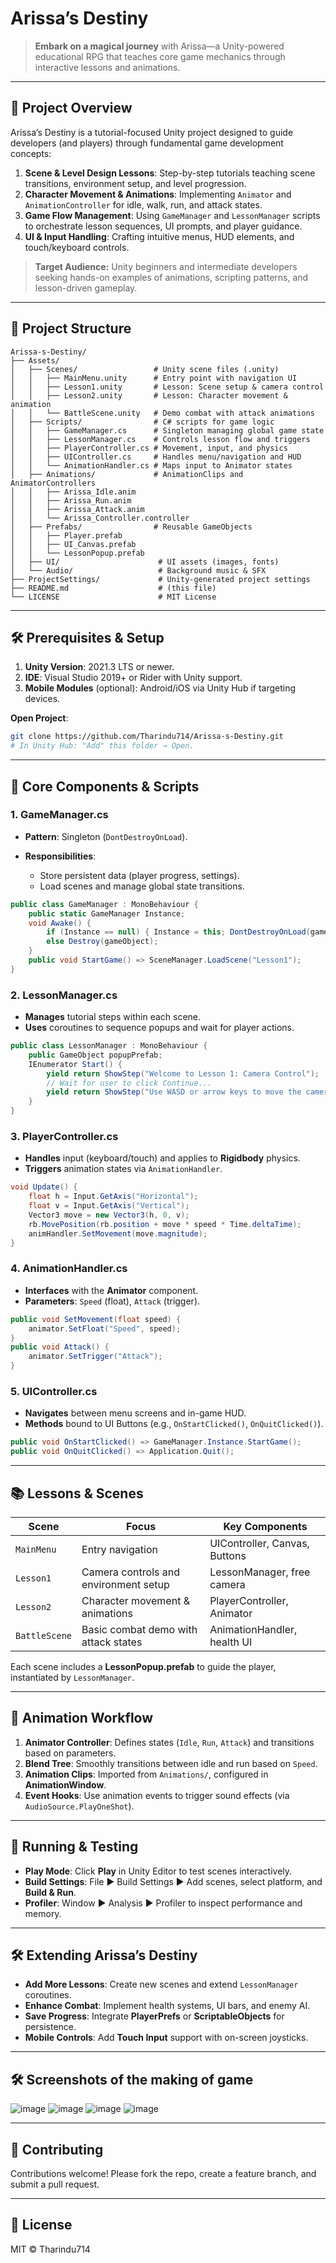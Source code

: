 # Arissa’s Destiny

> **Embark on a magical journey** with Arissa—a Unity-powered educational RPG that teaches core game mechanics through interactive lessons and animations.

---

## 🎯 Project Overview

Arissa’s Destiny is a tutorial-focused Unity project designed to guide developers (and players) through fundamental game development concepts:

1. **Scene & Level Design Lessons**: Step-by-step tutorials teaching scene transitions, environment setup, and level progression.
2. **Character Movement & Animations**: Implementing `Animator` and `AnimationController` for idle, walk, run, and attack states.
3. **Game Flow Management**: Using `GameManager` and `LessonManager` scripts to orchestrate lesson sequences, UI prompts, and player guidance.
4. **UI & Input Handling**: Crafting intuitive menus, HUD elements, and touch/keyboard controls.

> **Target Audience:** Unity beginners and intermediate developers seeking hands-on examples of animations, scripting patterns, and lesson-driven gameplay.

---

## 📁 Project Structure

```
Arissa-s-Destiny/
├── Assets/
│   ├── Scenes/                 # Unity scene files (.unity)
│   │   ├── MainMenu.unity      # Entry point with navigation UI
│   │   ├── Lesson1.unity       # Lesson: Scene setup & camera control
│   │   ├── Lesson2.unity       # Lesson: Character movement & animation
│   │   └── BattleScene.unity   # Demo combat with attack animations
│   ├── Scripts/                # C# scripts for game logic
│   │   ├── GameManager.cs      # Singleton managing global game state
│   │   ├── LessonManager.cs    # Controls lesson flow and triggers
│   │   ├── PlayerController.cs # Movement, input, and physics
│   │   ├── UIController.cs     # Handles menu/navigation and HUD
│   │   └── AnimationHandler.cs # Maps input to Animator states
│   ├── Animations/             # AnimationClips and AnimatorControllers
│   │   ├── Arissa_Idle.anim
│   │   ├── Arissa_Run.anim
│   │   ├── Arissa_Attack.anim
│   │   └── Arissa_Controller.controller
│   ├── Prefabs/                # Reusable GameObjects
│   │   ├── Player.prefab
│   │   ├── UI_Canvas.prefab
│   │   └── LessonPopup.prefab
│   ├── UI/                      # UI assets (images, fonts)
│   └── Audio/                   # Background music & SFX
├── ProjectSettings/             # Unity-generated project settings
├── README.md                    # (this file)
└── LICENSE                      # MIT License
```

---

## 🛠️ Prerequisites & Setup

1. **Unity Version**: 2021.3 LTS or newer.
2. **IDE**: Visual Studio 2019+ or Rider with Unity support.
3. **Mobile Modules** (optional): Android/iOS via Unity Hub if targeting devices.

**Open Project**:

```bash
git clone https://github.com/Tharindu714/Arissa-s-Destiny.git
# In Unity Hub: "Add" this folder → Open.
```

---

## 🌟 Core Components & Scripts

### 1. GameManager.cs

* **Pattern**: Singleton (`DontDestroyOnLoad`).
* **Responsibilities**:

  * Store persistent data (player progress, settings).
  * Load scenes and manage global state transitions.

```csharp
public class GameManager : MonoBehaviour {
    public static GameManager Instance;
    void Awake() {
        if (Instance == null) { Instance = this; DontDestroyOnLoad(gameObject); }
        else Destroy(gameObject);
    }
    public void StartGame() => SceneManager.LoadScene("Lesson1");
}
```

### 2. LessonManager.cs

* **Manages** tutorial steps within each scene.
* **Uses** coroutines to sequence popups and wait for player actions.

```csharp
public class LessonManager : MonoBehaviour {
    public GameObject popupPrefab;
    IEnumerator Start() {
        yield return ShowStep("Welcome to Lesson 1: Camera Control");
        // Wait for user to click Continue...
        yield return ShowStep("Use WASD or arrow keys to move the camera.");
    }
}
```

### 3. PlayerController.cs

* **Handles** input (keyboard/touch) and applies to **Rigidbody** physics.
* **Triggers** animation states via `AnimationHandler`.

```csharp
void Update() {
    float h = Input.GetAxis("Horizontal");
    float v = Input.GetAxis("Vertical");
    Vector3 move = new Vector3(h, 0, v);
    rb.MovePosition(rb.position + move * speed * Time.deltaTime);
    animHandler.SetMovement(move.magnitude);
}
```

### 4. AnimationHandler.cs

* **Interfaces** with the **Animator** component.
* **Parameters**: `Speed` (float), `Attack` (trigger).

```csharp
public void SetMovement(float speed) {
    animator.SetFloat("Speed", speed);
}
public void Attack() {
    animator.SetTrigger("Attack");
}
```

### 5. UIController.cs

* **Navigates** between menu screens and in-game HUD.
* **Methods** bound to UI Buttons (e.g., `OnStartClicked()`, `OnQuitClicked()`).

```csharp
public void OnStartClicked() => GameManager.Instance.StartGame();
public void OnQuitClicked() => Application.Quit();
```

---

## 📚 Lessons & Scenes

| Scene         | Focus                                 | Key Components                |
| ------------- | ------------------------------------- | ----------------------------- |
| `MainMenu`    | Entry navigation                      | UIController, Canvas, Buttons |
| `Lesson1`     | Camera controls and environment setup | LessonManager, free camera    |
| `Lesson2`     | Character movement & animations       | PlayerController, Animator    |
| `BattleScene` | Basic combat demo with attack states  | AnimationHandler, health UI   |

Each scene includes a **LessonPopup.prefab** to guide the player, instantiated by `LessonManager`.

---

## 🔄 Animation Workflow

1. **Animator Controller**: Defines states (`Idle`, `Run`, `Attack`) and transitions based on parameters.
2. **Blend Tree**: Smoothly transitions between idle and run based on `Speed`.
3. **Animation Clips**: Imported from `Animations/`, configured in **AnimationWindow**.
4. **Event Hooks**: Use animation events to trigger sound effects (via `AudioSource.PlayOneShot`).

---

## 🚀 Running & Testing

* **Play Mode**: Click **Play** in Unity Editor to test scenes interactively.
* **Build Settings**: File ▶ Build Settings ▶ Add scenes, select platform, and **Build & Run**.
* **Profiler**: Window ▶ Analysis ▶ Profiler to inspect performance and memory.

---

## 🛠️ Extending Arissa’s Destiny

* **Add More Lessons**: Create new scenes and extend `LessonManager` coroutines.
* **Enhance Combat**: Implement health systems, UI bars, and enemy AI.
* **Save Progress**: Integrate **PlayerPrefs** or **ScriptableObjects** for persistence.
* **Mobile Controls**: Add **Touch Input** support with on-screen joysticks.

---
## 🛠️ Screenshots of the making of game
![image](https://github.com/user-attachments/assets/e50676a9-b938-4913-a6f7-26f80ee9c1fe)
![image](https://github.com/user-attachments/assets/eb5a0521-d67c-4d89-bace-08ac7b01e63b)
![image](https://github.com/user-attachments/assets/8cb3464b-6102-473a-8d9d-8b72336b9ed9)
![image](https://github.com/user-attachments/assets/b49ce4ba-4dd3-4982-a5bc-ca9ec1d01c15)

---
## 🤝 Contributing

Contributions welcome! Please fork the repo, create a feature branch, and submit a pull request.

---

## 📄 License

MIT © Tharindu714

 
